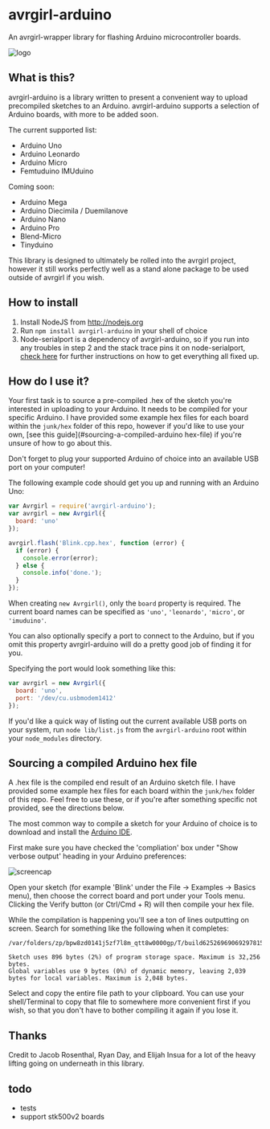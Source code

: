 # avrgirl-arduino

An avrgirl-wrapper library for flashing Arduino microcontroller boards. 

![logo](http://i.imgur.com/PnRue3V.png)

## What is this?

avrgirl-arduino is a library written to present a convenient way to upload precompiled sketches to an Arduino. avrgirl-arduino supports a selection of Arduino boards, with more to be added soon. 

The current supported list:

+ Arduino Uno
+ Arduino Leonardo
+ Arduino Micro
+ Femtuduino IMUduino

Coming soon:

+ Arduino Mega
+ Arduino Diecimila / Duemilanove
+ Arduino Nano
+ Arduino Pro
+ Blend-Micro
+ Tinyduino

This library is designed to ultimately be rolled into the avrgirl project, however it still works perfectly well as a stand alone package to be used outside of avrgirl if you wish.

## How to install

1. Install NodeJS from http://nodejs.org
2. Run `npm install avrgirl-arduino` in your shell of choice
3. Node-serialport is a dependency of avrgirl-arduino, so if you run into any troubles in step 2 and the stack trace pins it on node-serialport, [check here](https://github.com/voodootikigod/node-serialport#to-install) for further instructions on how to get everything all fixed up.

## How do I use it?

Your first task is to source a pre-compiled .hex of the sketch you're interested in uploading to your Arduino. It needs to be compiled for your specific Arduino. I have provided some example hex files for each board within the `junk/hex` folder of this repo, however if you'd like to use your own, [see this guide](#sourcing-a-compiled-arduino hex-file) if you're unsure of how to go about this.

Don't forget to plug your supported Arduino of choice into an available USB port on your computer!

The following example code should get you up and running with an Arduino Uno:

```javascript
var Avrgirl = require('avrgirl-arduino');
var avrgirl = new Avrgirl({
  board: 'uno'
});

avrgirl.flash('Blink.cpp.hex', function (error) {
  if (error) {
    console.error(error);
  } else {
    console.info('done.');
  }
});

```

When creating `new Avrgirl()`, only the `board` property is required. The current board names can be specified as `'uno'`, `'leonardo'`, `'micro'`, or `'imuduino'`.

You can also optionally specify a port to connect to the Arduino, but if you omit this property avrgirl-arduino will do a pretty good job of finding it for you.

Specifying the port would look something like this:

```javascript
var avrgirl = new Avrgirl({
  board: 'uno',
  port: '/dev/cu.usbmodem1412'
});
```

If you'd like a quick way of listing out the current available USB ports on your system, run `node lib/list.js` from the `avrgirl-arduino` root within your `node_modules` directory.

## Sourcing a compiled Arduino hex file

A .hex file is the compiled end result of an Arduino sketch file. I have provided some example hex files for each board within the `junk/hex` folder of this repo. Feel free to use these, or if you're after something specific not provided, see the directions below.

The most common way to compile a sketch for your Arduino of choice is to download and install the [Arduino IDE](https://www.arduino.cc/en/Main/Software).

First make sure you have checked the 'compliation' box under "Show verbose output' heading in your Arduino preferences: 

![screencap](http://i.imgur.com/t8IY9z0.png)

Open your sketch (for example 'Blink' under the File -> Examples -> Basics menu), then choose the correct board and port under your Tools menu. Clicking the Verify button (or Ctrl/Cmd + R) will then compile your hex file.

While the compilation is happening you'll see a ton of lines outputting on screen. Search for something like the following when it completes:
```
/var/folders/zp/bpw8zd0141j5zf7l8m_qtt8w0000gp/T/build6252696906929781517.tmp/Blink.cpp.hex 

Sketch uses 896 bytes (2%) of program storage space. Maximum is 32,256 bytes.
Global variables use 9 bytes (0%) of dynamic memory, leaving 2,039 bytes for local variables. Maximum is 2,048 bytes.
```
Select and copy the entire file path to your clipboard. You can use your shell/Terminal to copy that file to somewhere more convenient first if you wish, so that you don't have to bother compiling it again if you lose it.

## Thanks

Credit to Jacob Rosenthal, Ryan Day, and Elijah Insua for a lot of the heavy lifting going on underneath in this library.

## todo

+ tests
+ support stk500v2 boards

